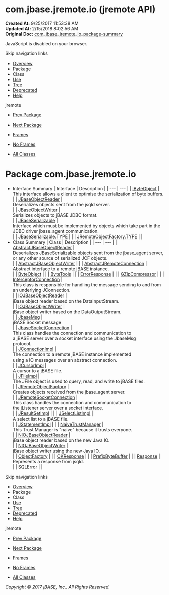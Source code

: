 # com.jbase.jremote.io (jremote   API)

**Created At:** 9/25/2017 11:53:38 AM  
**Updated At:** 2/15/2018 8:02:56 AM  
**Original Doc:** [com_jbase_jremote_io_package-summary](https://docs.jbase.com/39250-io/com_jbase_jremote_io_package-summary)  

<!--<br>    try {<br>        if (location.href.indexOf('is-external=true') == -1) {<br>            parent.document.title="com.jbase.jremote.io (jremote   API)";<br>        }<br>    }<br>    catch(err) {<br>    }<br>//-->
JavaScript is disabled on your browser.

Skip navigation links

- [Overview](../../../../overview-summary.html)
- Package
- Class
- [Use](./../uses-of-package-com.jbase.jremote.io-%28jremote---api%29)
- [Tree](./../com.jbase.jremote.io-class-hierarchy-%28jremote---api%29)
- [Deprecated](../../../../deprecated-list.html)
- [Help](../../../../help-doc.html)


jremote <br>

- [Prev Package](./../../../../jremote-api)
- [Next Package](./../charset/com.jbase.jremote.io.charset-%28jremote---api%29)


- [Frames](./.)
- [No Frames](./.)


- [All Classes](../../../../allclasses-noframe.html)


<!--<br>  allClassesLink = document.getElementById("allclasses\_navbar\_top");<br>  if(window==top) {<br>    allClassesLink.style.display = "block";<br>  }<br>  else {<br>    allClassesLink.style.display = "none";<br>  }<br>  //-->

# Package com.jbase.jremote.io

- Interface Summary | Interface | Description |
| --- | --- |
| [IByteObject](./../ibyteobject-%28jremote-api%29 "interface in com.jbase.jremote.io") | <br>This interface allows a client to optimise the serialization of byte buffers.<br> |
| [JBaseObjectReader](./../jbaseobjectreader-%28jremote-api%29 "interface in com.jbase.jremote.io") | <br>Deserializes objects sent from the jsqld server.<br> |
| [JBaseObjectWriter](./../jbaseobjectwriter-%28jremote-api%29 "interface in com.jbase.jremote.io") | <br>Serializes objects to jBASE JDBC format.<br> |
| [JBaseSerializable](./../jbaseserializable-%28jremote-api%29 "interface in com.jbase.jremote.io") | <br>Interface which must be implemented by objects which take part in the<br> JDBC driver  jbase\_agent communication.<br> |
| [JBaseSerializable.TYPE](./../jbaseserializable-%28jremote-api%29 "interface in com.jbase.jremote.io") |   |
| [JRemoteObjectFactory.TYPE](./../jremoteobjectfactory-%28jremote---api%29 "interface in com.jbase.jremote.io") |   |
- Class Summary | Class | Description |
| --- | --- |
| [AbstractJBaseObjectReader](./../abstractjbaseobjectreader-%28jremote-api%29 "class in com.jbase.jremote.io") | <br>Deserializes JBaseSerializable objects sent from the jbase\_agent server,<br> or any other source of serialized JCF objects.<br> |
| [AbstractJBaseObjectWriter](./../abstractjbaseobjectwriter-%28jremote-api%29 "class in com.jbase.jremote.io") |   |
| [AbstractJRemoteConnection](./../abstractjremoteconnection-%28jremote-api%29 "class in com.jbase.jremote.io") | <br>Abstract interface to a remote jBASE instance.<br> |
| [ByteObject](./../byteobject-%28jremote-api%29 "class in com.jbase.jremote.io") |   |
| [ByteTools](./../bytetools-%28jremote---api%29 "class in com.jbase.jremote.io") |   |
| [ErrorResponse](./../errorresponse-%28jremote-api%29 "class in com.jbase.jremote.io") |   |
| [GZipCompressor](./../gzipcompressor-%28jremote---api%29 "class in com.jbase.jremote.io") |   |
| [InterceptorConnection](./../interceptorconnection-%28jremote-api%29 "class in com.jbase.jremote.io") | <br>This class is responsible for handling the message sending to and from<br> an underlying JConnection.<br> |
| [IOJBaseObjectReader](./../iojbaseobjectreader-%28jremote-api%29 "class in com.jbase.jremote.io") | <br>jBase object reader based on the DataInputStream.<br> |
| [IOJBaseObjectWriter](./../iojbaseobjectwriter-%28jremote-api%29 "class in com.jbase.jremote.io") | <br>jBase object writer based on the DataOutputStream.<br> |
| [JbaseMsg](./../jbasemsg-%28jremote---api%29 "class in com.jbase.jremote.io") | <br>jBASE Socket message<br> |
| [JbaseSocketConnection](./../jbasesocketconnection-%28jremote---api%29 "class in com.jbase.jremote.io") | <br>This class handles the connection and communication to<br> a jBASE server over a socket interface using the JbaseMsg<br> protocol.<br> |
| [JConnectionImpl](./../jconnectionimpl-%28jremote-api%29 "class in com.jbase.jremote.io") | <br>The connection to a remote jBASE instance implemented<br> using a IO messages over an abstract connection.<br> |
| [JCursorImpl](./../jcursorimpl-%28jremote-api%29 "class in com.jbase.jremote.io") | <br>A cursor to a jBASE file.<br> |
| [JFileImpl](./../jfileimpl-%28jremote-api%29 "class in com.jbase.jremote.io") | <br>The JFile object is used to query, read, and write to jBASE files.<br> |
| [JRemoteObjectFactory](./../jremoteobjectfactory-%28jremote---api%29 "class in com.jbase.jremote.io") | <br>Creates objects received from the jbase\_agent server.<br> |
| [JRemoteSocketConnection](./../jremotesocketconnection-%28jremote-api%29 "class in com.jbase.jremote.io") | <br>This class handles the connection and communication to<br> the jListener server over a socket interface.<br> |
| [JResultSetImpl](./../jresultsetimpl-%28jremote-api%29 "class in com.jbase.jremote.io") |   |
| [JSelectListImpl](./../jselectlistimpl-%28jremote---api%29 "class in com.jbase.jremote.io") | <br>A select list to a jBASE file.<br> |
| [JStatementImpl](./../jstatementimpl-%28jremote-api%29 "class in com.jbase.jremote.io") |   |
| [NaiveTrustManager](./../naivetrustmanager-%28jremote---api%29 "class in com.jbase.jremote.io") | <br>This Trust Manager is "naive" because it trusts everyone.<br> |
| [NIOJBaseObjectReader](./../niojbaseobjectreader-%28jremote-api%29 "class in com.jbase.jremote.io") | <br>jBase object reader based on the new Java IO.<br> |
| [NIOJBaseObjectWriter](./../niojbaseobjectwriter-%28jremote-api%29 "class in com.jbase.jremote.io") | <br>jBase object writer using the new Java IO.<br> |
| [ObjectFactory](./../objectfactory-%28jremote---api%29 "class in com.jbase.jremote.io") |   |
| [OKResponse](./../okresponse-%28jremote-api%29 "class in com.jbase.jremote.io") |   |
| [PrefixByteBuffer](./../prefixbytebuffer-%28jremote---api%29 "class in com.jbase.jremote.io") |   |
| [Response](./../response-%28jremote-api%29 "class in com.jbase.jremote.io") | <br>Represents a response from jsqld.<br> |
| [SQLError](./../sqlerror-%28jremote-api%29 "class in com.jbase.jremote.io") |   |

Skip navigation links

- [Overview](../../../../overview-summary.html)
- Package
- Class
- [Use](./../uses-of-package-com.jbase.jremote.io-%28jremote---api%29)
- [Tree](./../com.jbase.jremote.io-class-hierarchy-%28jremote---api%29)
- [Deprecated](../../../../deprecated-list.html)
- [Help](../../../../help-doc.html)


jremote <br>

- [Prev Package](./../../../../jremote-api)
- [Next Package](./../charset/com.jbase.jremote.io.charset-%28jremote---api%29)


- [Frames](./.)
- [No Frames](./.)


- [All Classes](../../../../allclasses-noframe.html)


<!--<br>  allClassesLink = document.getElementById("allclasses\_navbar\_bottom");<br>  if(window==top) {<br>    allClassesLink.style.display = "block";<br>  }<br>  else {<br>    allClassesLink.style.display = "none";<br>  }<br>  //-->

*Copyright © 2017 jBASE, Inc.. All Rights Reserved.*
